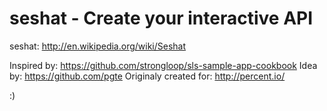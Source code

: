 seshat - Create your interactive API
============


seshat: http://en.wikipedia.org/wiki/Seshat

Inspired by: https://github.com/strongloop/sls-sample-app-cookbook
Idea by: https://github.com/pgte
Originaly created for: http://percent.io/

:)